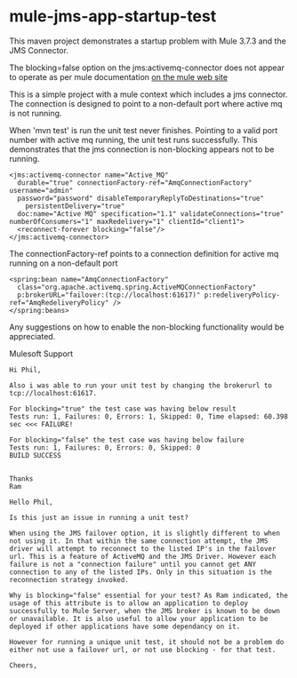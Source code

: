 # mule-jms-app-startup-test
This maven project demonstrates a startup problem with Mule 3.7.3 and the JMS Connector.

The blocking=false option on the jms:activemq-connector does not appear to operate as per mule documentation  [on the mule web site](https://docs.mulesoft.com/mule-user-guide/v/3.6/configuring-reconnection-strategies)


This is a simple project with a mule context which includes a jms connector.
The connection is designed to point to a non-default port where active mq is not running.

When 'mvn test' is run the unit test never finishes.
Pointing to a valid port number with active mq running, the unit test runs successfully.
This demonstrates that the jms connection is non-blocking appears not to be running.



```
<jms:activemq-connector name="Active_MQ"
  durable="true" connectionFactory-ref="AmqConnectionFactory" username="admin"
  password="password" disableTemporaryReplyToDestinations="true"
    persistentDelivery="true"
  doc:name="Active MQ" specification="1.1" validateConnections="true"  numberOfConsumers="1" maxRedelivery="1" clientId="client1">
  <reconnect-forever blocking="false"/>
</jms:activemq-connector>
```

The connectionFactory-ref points to a connection definition for active mq running on a non-default port

```
<spring:bean name="AmqConnectionFactory"
  class="org.apache.activemq.spring.ActiveMQConnectionFactory"
  p:brokerURL="failover:(tcp://localhost:61617)" p:redeliveryPolicy-ref="AmqRedeliveryPolicy" />
</spring:beans>
```

Any suggestions on how to enable the non-blocking functionality would be appreciated.

Mulesoft Support
```
Hi Phil,

Also i was able to run your unit test by changing the brokerurl to tcp://localhost:61617.

For blocking="true" the test case was having below result
Tests run: 1, Failures: 0, Errors: 1, Skipped: 0, Time elapsed: 60.398 sec <<< FAILURE!

For blocking="false" the test case was having below failure
Tests run: 1, Failures: 0, Errors: 0, Skipped: 0
BUILD SUCCESS


Thanks
Ram
```
```
Hello Phil,

Is this just an issue in running a unit test?

When using the JMS failover option, it is slightly different to when not using it. In that within the same connection attempt, the JMS driver will attempt to reconnect to the listed IP's in the failover url. This is a feature of ActiveMQ and the JMS Driver. However each failure is not a "connection failure" until you cannot get ANY connection to any of the listed IPs. Only in this situation is the reconnection strategy invoked.

Why is blocking="false" essential for your test? As Ram indicated, the usage of this attribute is to allow an application to deploy successfully to Mule Server, when the JMS broker is known to be down or unavailable. It is also useful to allow your application to be deployed if other applications have some dependancy on it.

However for running a unique unit test, it should not be a problem do either not use a failover url, or not use blocking - for that test.

Cheers,
```

